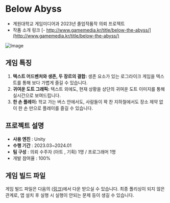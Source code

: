 

# Below Abyss

- 계원대학교 게임미디어과 2023년 졸업작품작 의뢰 프로젝트
- 작품 소개 링크
[- http://www.gamemedia.kr/title/below-the-abyss/](http://www.gamemedia.kr/title/below-the-abyss/)

![Image](https://github.com/user-attachments/assets/e108ef91-86c7-491c-8178-e7b1944ee018)

## 게임 특징

 
1.  **텍스트 어드벤처와 생존, 두 장르의 결합:**  생존 요소가 있는 로그라이크 게임을 텍스트를 통해 보다 가볍게 즐길 수 있습니다.
2.  **귀여운 도트 그래픽:**  텍스트 외에도, 현재 상황을 상단의 귀여운 도트 이미지를 통해 실시간으로 보여드립니다.
3.  **한 손 플레이:** 학교 가는 버스 안에서도, 사람들이 꽉 찬 지하철에서도 장소 제약 없이 한 손 만으로 플레이를 즐길 수 있습니다.


프로젝트 설명
- 

- **사용 엔진** : Unity
- **수행 기간** : 2023.03~2024.01
- **팀 구성** : 의뢰 수주자 (아트 , 기획) 1명 / 프로그래머 1명
- 개발 참여율 : 100%

게임 빌드 파일
-

게임 빌드 파일은 다음의 ([링크)](https://drive.google.com/file/d/1YHBmVsKKNjPEcumBnCTRxP5KfMMRqt89/view?usp=sharing)에서 다운 받으실 수 있습니다.
최종 폴리싱이 되지 않은 관계로, 앱 설치 후 실행 시 실행이 안되는 문제 등이 생길 수 있습니다.


```
